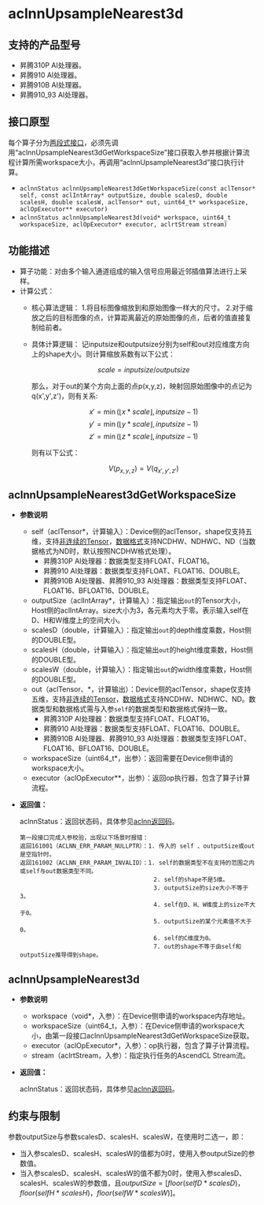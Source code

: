 # aclnnUpsampleNearest3d

## 支持的产品型号

- 昇腾310P AI处理器。
- 昇腾910 AI处理器。
- 昇腾910B AI处理器。
- 昇腾910_93 AI处理器。

## 接口原型
每个算子分为[两段式接口](./common/两段式接口.md)，必须先调用“aclnnUpsampleNearest3dGetWorkspaceSize”接口获取入参并根据计算流程计算所需workspace大小，再调用“aclnnUpsampleNearest3d”接口执行计算。

- `aclnnStatus aclnnUpsampleNearest3dGetWorkspaceSize(const aclTensor* self, const aclIntArray* outputSize, double scalesD, double scalesH, double scalesW, aclTensor* out, uint64_t* workspaceSize, aclOpExecutor** executor)`
- `aclnnStatus aclnnUpsampleNearest3d(void* workspace, uint64_t workspaceSize, aclOpExecutor* executor, aclrtStream stream)`

## 功能描述

- 算子功能：对由多个输入通道组成的输入信号应用最近邻插值算法进行上采样。
- 计算公式：
  - 核心算法逻辑：
    1.将目标图像缩放到和原始图像一样大的尺寸。
    2.对于缩放之后的目标图像的点，计算距离最近的原始图像的点，后者的值直接复制给前者。
  - 具体计算逻辑：
    记inputsize和outputsize分别为self和out对应维度方向上的shape大小。则计算缩放系数有以下公式：

    $$
    scale = inputsize / outputsize
    $$

    那么，对于out的某个方向上面的点p(x,y,z)，映射回原始图像中的点记为q(x',y',z')，则有关系: 
    
    $$
    x' = \min(\lfloor x * scale \rfloor, inputsize - 1)
    $$
    $$
    y' = \min(\lfloor y * scale \rfloor, inputsize - 1)
    $$
    $$
    z' = \min(\lfloor z * scale \rfloor, inputsize - 1)
    $$
  
    则有以下公式：

    $$
    {V(p_{x,y,z})} = {V(q_{x',y',z'})}
    $$


## aclnnUpsampleNearest3dGetWorkspaceSize

- **参数说明**

  - self（aclTensor*，计算输入）：Device侧的aclTensor，shape仅支持五维，支持[非连续的Tensor](非连续的Tensor)，[数据格式](./common/数据格式.md)支持NCDHW、NDHWC、ND（当数据格式为ND时，默认按照NCDHW格式处理）。
    - 昇腾310P AI处理器：数据类型支持FLOAT、FLOAT16。
    - 昇腾910 AI处理器：数据类型支持FLOAT、FLOAT16、DOUBLE。
    - 昇腾910B AI处理器、昇腾910_93 AI处理器：数据类型支持FLOAT、FLOAT16、BFLOAT16、DOUBLE。
  - outputSize（aclIntArray*，计算输入）：指定输出`out`的Tensor大小，Host侧的aclIntArray。size大小为3，各元素均大于零。表示输入self在D、H和W维度上的空间大小。
  - scalesD（double，计算输入）：指定输出`out`的depth维度乘数，Host侧的DOUBLE型。
  - scalesH（double，计算输入）：指定输出`out`的height维度乘数，Host侧的DOUBLE型。
  - scalesW（double，计算输入）：指定输出`out`的width维度乘数，Host侧的DOUBLE型。
  - out（aclTensor、*，计算输出）：Device侧的aclTensor，shape仅支持五维，支持[非连续的Tensor](非连续的Tensor)，[数据格式](./common/数据格式.md)支持NCDHW、NDHWC、ND。数据类型和数据格式需与入参`self`的数据类型和数据格式保持一致。
    - 昇腾310P AI处理器：数据类型支持FLOAT、FLOAT16。
    - 昇腾910 AI处理器：数据类型支持FLOAT、FLOAT16、DOUBLE。
    - 昇腾910B AI处理器、昇腾910_93 AI处理器：数据类型支持FLOAT、FLOAT16、BFLOAT16、DOUBLE。
  - workspaceSize（uint64_t*，出参）：返回需要在Device侧申请的workspace大小。
  - executor（aclOpExecutor**，出参）：返回op执行器，包含了算子计算流程。
  
- **返回值：**

  aclnnStatus：返回状态码，具体参见[aclnn返回码](./common/aclnn返回码.md)。

  ```
  第一段接口完成入参校验，出现以下场景时报错：
  返回161001（ACLNN_ERR_PARAM_NULLPTR）：1. 传入的 self 、outputSize或out是空指针时。
  返回161002（ACLNN_ERR_PARAM_INVALID）：1. self的数据类型不在支持的范围之内或self与out数据类型不同。
                                        2. self的shape不是5维。
                                        3. outputSize的size大小不等于3。
                                        4. self在D、H、W维度上的size不大于0。
                                        5. outputSize的某个元素值不大于0。
                                        6. self的C维度为0。
                                        7. out的shape不等于由self和outputSize推导得到shape。
  ```

## aclnnUpsampleNearest3d

- **参数说明**

  - workspace（void\*，入参）：在Device侧申请的workspace内存地址。
  - workspaceSize（uint64_t，入参）：在Device侧申请的workspace大小，由第一段接口aclnnUpsampleNearest3dGetWorkspaceSize获取。
  - executor（aclOpExecutor\*，入参）：op执行器，包含了算子计算流程。
  - stream（aclrtStream，入参）：指定执行任务的AscendCL Stream流。

- **返回值：**

  aclnnStatus：返回状态码，具体参见[aclnn返回码](./common/aclnn返回码.md)。

## 约束与限制

参数outputSize与参数scalesD、scalesH、scalesW，在使用时二选一，即：
- 当入参scalesD、scalesH、scalesW的值都为0时，使用入参outputSize的参数值。
- 当入参scalesD、scalesH、scalesW的值不都为0时，使用入参scalesD、scalesH、scalesW的参数值，且$outputSize=[floor(selfD*scalesD)，floor(selfH*scalesH)，floor(selfW*scalesW)]$。

